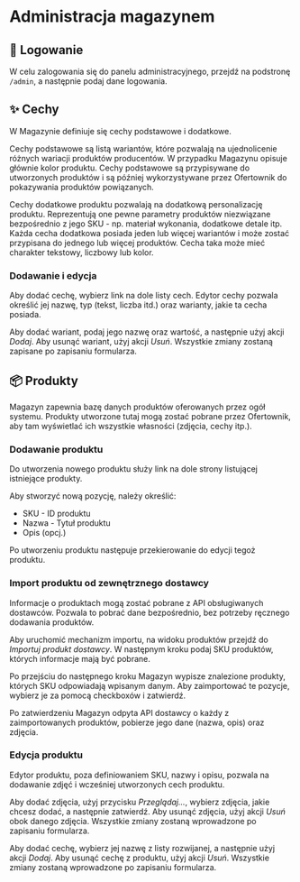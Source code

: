 # Administracja magazynem

## 🦺 Logowanie

W celu zalogowania się do panelu administracyjnego, przejdź na podstronę `/admin`, a następnie podaj dane logowania.
<!-- todo Hasło może zostać zmienione poprzez formularz na odpowiedniej podstronie. -->

## ✨ Cechy

W Magazynie definiuje się cechy podstawowe i dodatkowe.

Cechy podstawowe są listą wariantów, które pozwalają na ujednolicenie różnych wariacji produktów producentów.
W przypadku Magazynu opisuje głównie kolor produktu.
Cechy podstawowe są przypisywane do utworzonych produktów i są później wykorzystywane przez Ofertownik do pokazywania produktów powiązanych.

Cechy dodatkowe produktu pozwalają na dodatkową personalizację produktu. Reprezentują one pewne parametry produktów niezwiązane bezpośrednio z jego SKU - np. materiał wykonania, dodatkowe detale itp.
Każda cecha dodatkowa posiada jeden lub więcej wariantów i może zostać przypisana do jednego lub więcej produktów. Cecha taka może mieć charakter tekstowy, liczbowy lub kolor.

### Dodawanie i edycja

Aby dodać cechę, wybierz link na dole listy cech.
Edytor cechy pozwala określić jej nazwę, typ (tekst, liczba itd.) oraz warianty, jakie ta cecha posiada.

Aby dodać wariant, podaj jego nazwę oraz wartość, a następnie użyj akcji *Dodaj*.
Aby usunąć wariant, użyj akcji *Usuń*.
Wszystkie zmiany zostaną zapisane po zapisaniu formularza.

## 📦 Produkty

Magazyn zapewnia bazę danych produktów oferowanych przez ogół systemu. Produkty utworzone tutaj mogą zostać pobrane przez Ofertownik, aby tam wyświetlać ich wszystkie własności (zdjęcia, cechy itp.).

### Dodawanie produktu

Do utworzenia nowego produktu służy link na dole strony listującej istniejące produkty.

Aby stworzyć nową pozycję, należy określić:
- SKU - ID produktu
- Nazwa - Tytuł produktu
- Opis (opcj.)

Po utworzeniu produktu następuje przekierowanie do edycji tegoż produktu.

### Import produktu od zewnętrznego dostawcy

Informacje o produktach mogą zostać pobrane z API obsługiwanych dostawców. Pozwala to pobrać dane bezpośrednio, bez potrzeby ręcznego dodawania produktów.

Aby uruchomić mechanizm importu, na widoku produktów przejdź do *Importuj produkt dostawcy*.
W następnym kroku podaj SKU produktów, których informacje mają być pobrane.
<!-- todo Podanie kilku SKU po przecinku wykona zapytanie dla wszystkich pozycji. -->

Po przejściu do następnego kroku Magazyn wypisze znalezione produkty, których SKU odpowiadają wpisanym danym. Aby zaimportować te pozycje, wybierz je za pomocą checkboxów i zatwierdź.

Po zatwierdzeniu Magazyn odpyta API dostawcy o każdy z zaimportowanych produktów, pobierze jego dane (nazwa, opis) oraz zdjęcia.

### Edycja produktu

Edytor produktu, poza definiowaniem SKU, nazwy i opisu, pozwala na dodawanie zdjęć i wcześniej utworzonych cech produktu.

Aby dodać zdjęcia, użyj przycisku *Przeglądaj...*, wybierz zdjęcia, jakie chcesz dodać, a następnie zatwierdź.
Aby usunąć zdjęcia, użyj akcji *Usuń* obok danego zdjęcia.
Wszystkie zmiany zostaną wprowadzone po zapisaniu formularza.

Aby dodać cechę, wybierz jej nazwę z listy rozwijanej, a następnie użyj akcji *Dodaj*.
Aby usunąć cechę z produktu, użyj akcji *Usuń*.
Wszystkie zmiany zostaną wprowadzone po zapisaniu formularza.
